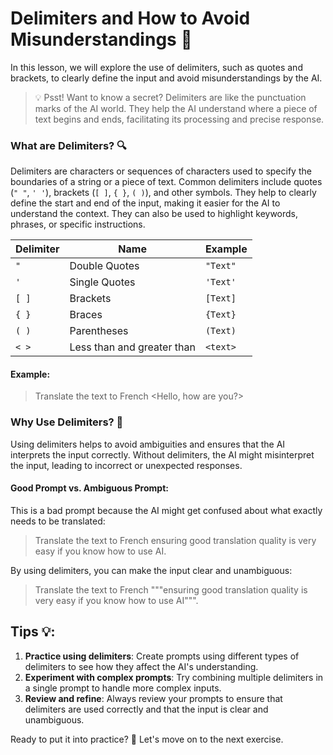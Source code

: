 # Delimiters and How to Avoid Misunderstandings 📝

In this lesson, we will explore the use of delimiters, such as quotes and brackets, to clearly define the input and avoid misunderstandings by the AI.

> 💡 Psst! Want to know a secret? Delimiters are like the punctuation marks of the AI world. They help the AI understand where a piece of text begins and ends, facilitating its processing and precise response.

### What are Delimiters? 🔍

Delimiters are characters or sequences of characters used to specify the boundaries of a string or a piece of text. Common delimiters include quotes (`" "`, `' '`), brackets (`[ ]`, `{ }`, `( )`), and other symbols. They help to clearly define the start and end of the input, making it easier for the AI to understand the context. They can also be used to highlight keywords, phrases, or specific instructions.

| Delimiter | Name | Example |
|-----------|------|---------|
| `"`       | Double Quotes | `"Text"` |
| `'`       | Single Quotes | `'Text'` |
| `[ ]`     | Brackets | `[Text]` |
| `{ }`     | Braces | `{Text}` |
| `( )`     | Parentheses | `(Text)` |
| `< >`     | Less than and greater than | `<text>` |

#### Example:

> Translate the text to French <Hello, how are you?>


### Why Use Delimiters? 🤔

Using delimiters helps to avoid ambiguities and ensures that the AI interprets the input correctly. Without delimiters, the AI might misinterpret the input, leading to incorrect or unexpected responses.

#### Good Prompt vs. Ambiguous Prompt:

This is a bad prompt because the AI might get confused about what exactly needs to be translated:


> Translate the text to French ensuring good translation quality is very easy if you know how to use AI.


By using delimiters, you can make the input clear and unambiguous:


> Translate the text to French """ensuring good translation quality is very easy if you know how to use AI""".


## Tips 💡:

1. **Practice using delimiters**: Create prompts using different types of delimiters to see how they affect the AI's understanding.
2. **Experiment with complex prompts**: Try combining multiple delimiters in a single prompt to handle more complex inputs.
3. **Review and refine**: Always review your prompts to ensure that delimiters are used correctly and that the input is clear and unambiguous.

Ready to put it into practice? 👀 Let's move on to the next exercise.